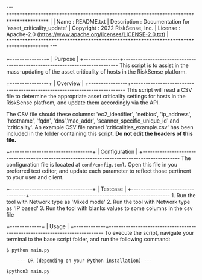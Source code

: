 """ ***************************************************************************************
|
|  Name        :  README.txt
|  Description :  Documentation for 'asset_criticality_update'
|  Copyright   :  2022 RiskSense, Inc.
|  License     :  Apache-2.0 (https://www.apache.org/licenses/LICENSE-2.0.txt)
|
*************************************************************************************** """

+---------------+
|    Purpose    |
+---------------+----------------------------------------------------------------------------
This script is to assist in the mass-updating of the asset criticality of hosts in
the RiskSense platform.


+----------------+
|    Overview    |
+----------------+---------------------------------------------------------------------------
This script will read a CSV file to determine the appropriate asset criticality settings
for hosts in the RiskSense platfrom, and update them accordingly via the API.


The CSV file should these columns: 'ec2_identifier', 'netbios',	'ip_address', 'hostname', 'fqdn', 'dns','mac_addr', 'scanner_specific_unique_id' and 'criticality'. An example CSV file named 'criticalities_example.csv' has been included in the folder containing this script. __Do not edit the headers of this file.__


+----------------------------------+
|    Configuration    |
+----------------------------------+----------------------------------------------------------
The configuration file is located at `conf/config.toml`. Open this file
in you preferred text editor, and update each parameter to reflect those
pertinent to your user and client.

+----------------------------------+
|    Testcase    |
+----------------------------------+----------------------------------------------------------
    1. Run the tool with Network type as 'Mixed mode'
    2. Run the tool with Network type as 'IP based'
    3. Run the tool with blanks values to some columns in the csv file

+-------------+
|    Usage    |
+-------------+----------------------------------------------------------------------------
To execute the script, navigate your terminal to the base script folder, and run the
following command:

    $ python main.py

        --- OR (depending on your Python installation) ---

    $python3 main.py